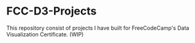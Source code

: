 # FCC-D3-Projects

This repository consist of projects I have built for FreeCodeCamp's Data Visualization Certificate.
(WIP)
